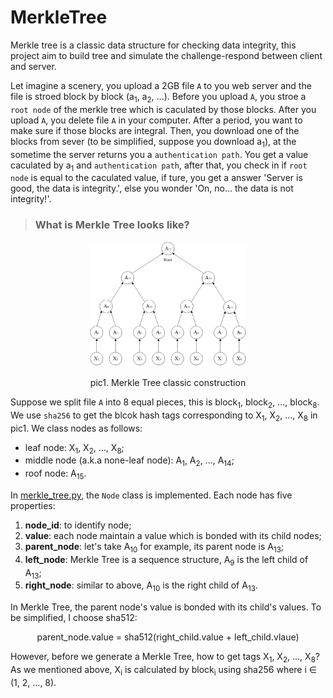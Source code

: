 # MerkleTree
Merkle tree is a classic data structure for checking data integrity, this project aim to build tree and simulate the challenge-respond between client and server.

Let imagine a scenery, you upload a 2GB file `A` to you web server and the file is stroed block by block (a<sub>1</sub>, a<sub>2</sub>, ...). Before you upload `A`, you stroe a `root node` of the merkle tree which is caculated by those blocks. After you upload `A`, you delete file `A` in your computer. After a period, you want to make sure if those blocks are integral. Then, you download one of the blocks from sever (to be simplified, suppose you download a<sub>1</sub>), at the sometime the server returns you a `authentication path`. You get a value caculated by a<sub>1</sub> and `authentication path`, after that, you check in if `root node` is equal to the caculated value, if ture, you get a answer 'Server is good, the data is integrity.', else you wonder 'On, no... the data is not integrity!'.

> ### What is Merkle Tree looks like?

<div align="center">
  <img src="MerkleTree.png" width=50% alt="MerkleTree">
  <p>pic1. Merkle Tree classic construction</p>
</div>

Suppose we split file `A` into 8 equal pieces, this is block<sub>1</sub>, block<sub>2</sub>, ..., block<sub>8</sub>. We use `sha256` to get the blcok hash tags corresponding to X<sub>1</sub>, X<sub>2</sub>, ..., X<sub>8</sub> in pic1. We class nodes as follows:

- leaf node: X<sub>1</sub>, X<sub>2</sub>, ..., X<sub>8</sub>;
- middle node (a.k.a none-leaf node): A<sub>1</sub>, A<sub>2</sub>, ..., A<sub>14</sub>;
- roof node: A<sub>15</sub>.
  
In [merkle_tree.py](merkle.tree.py), the `Node` class is implemented. Each node has five properties:
1. **node_id**: to identify node;
2. **value**: each node maintain a value which is bonded with its child nodes;
3. **parent_node**: let's take A<sub>10</sub> for example, its parent node is A<sub>13</sub>;
4. **left_node**: Merkle Tree is a sequence structure, A<sub>9</sub> is the left child of A<sub>13</sub>;
5. **right_node**: similar to above, A<sub>10</sub> is the right child of A<sub>13</sub>. 

In Merkle Tree, the parent node's value is bonded with its child's values. To be simplified, I choose sha512:
<p align="center" background-color="lightblue">parent_node.value = sha512(right_child.value + left_child.vlaue)</p>

However, before we generate a Merkle Tree, how to get tags X<sub>1</sub>, X<sub>2</sub>, ..., X<sub>8</sub>? As we mentioned above, X<sub>i</sub> is calculated by block<sub>i</sub> using sha256 where i &#8712; (1, 2, ..., 8).
